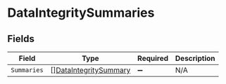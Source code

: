 # DataIntegritySummaries


## Fields

| Field                                                                 | Type                                                                  | Required                                                              | Description                                                           |
| --------------------------------------------------------------------- | --------------------------------------------------------------------- | --------------------------------------------------------------------- | --------------------------------------------------------------------- |
| `Summaries`                                                           | [][DataIntegritySummary](../../models/shared/dataintegritysummary.md) | :heavy_minus_sign:                                                    | N/A                                                                   |